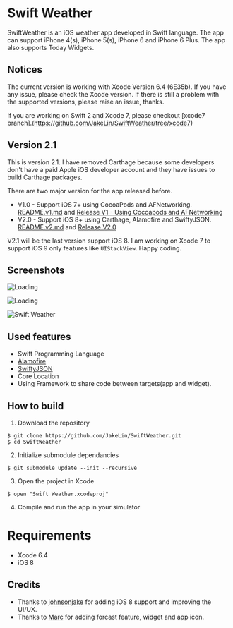 Swift Weather
============

SwiftWeather is an iOS weather app developed in Swift language. The app can support iPhone 4(s), iPhone 5(s), iPhone 6 and iPhone 6 Plus. The app also supports Today Widgets.

## Notices
The current version is working with Xcode Version 6.4 (6E35b). If you have any issue, please check the Xcode version. If there is still a problem with the supported versions, please raise an issue, thanks. 

If you are working on Swift 2 and Xcode 7, please checkout [xcode7 branch].(https://github.com/JakeLin/SwiftWeather/tree/xcode7)

## Version 2.1
This is version 2.1. I have removed Carthage because some developers don't have a paid Apple iOS developer account and they have issues to build Carthage packages. 

There are two major version for the app released before.

* V1.0 - Support iOS 7+ using CocoaPods and AFNetworking. [README.v1.md](https://github.com/JakeLin/SwiftWeather/blob/master/README.v1.md) and [Release V1 - Using Cocoapods and AFNetworking](https://github.com/JakeLin/SwiftWeather/releases/tag/V1)
* V2.0 - Support iOS 8+ using Carthage, Alamofire and SwiftyJSON. [README.v2.md](https://github.com/JakeLin/SwiftWeather/blob/master/README.v2.md) and [Release V2.0](https://github.com/JakeLin/SwiftWeather/releases/tag/v2.0)

V2.1 will be the last version support iOS 8. I am working on Xcode 7 to support iOS 9 only features like `UIStackView`. Happy coding.

## Screenshots
![Loading](https://raw.githubusercontent.com/JakeLin/SwiftWeather/master/screenshots/loading-33.png)

![Loading](https://raw.githubusercontent.com/JakeLin/SwiftWeather/master/screenshots/6-Today-smallsize.png)

![Swift Weather](https://raw.githubusercontent.com/JakeLin/SwiftWeather/master/screenshots/6-smallsize.png)

 
## Used features
* Swift Programming Language
* [Alamofire](https://github.com/Alamofire/Alamofire)
* [SwiftyJSON](https://github.com/SwiftyJSON/SwiftyJSON)
* Core Location
* Using Framework to share code between targets(app and widget).


## How to build

1) Download the repository

```
$ git clone https://github.com/JakeLin/SwiftWeather.git
$ cd SwiftWeather
```

2) Initialize submodule dependancies

```
$ git submodule update --init --recursive
```

3) Open the project in Xcode

```
$ open "Swift Weather.xcodeproj"
```

4) Compile and run the app in your simulator

# Requirements

- Xcode 6.4
- iOS 8

## Credits
* Thanks to [johnsonjake](https://github.com/johnsonjake) for adding iOS 8 support and improving the UI/UX.
* Thanks to [Marc](https://github.com/gizmou) for adding forcast feature, widget and app icon.
